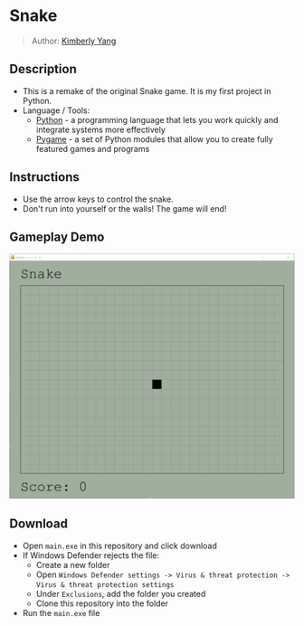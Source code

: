 # Snake
 > Author: [Kimberly Yang](https://github.com/kimberlytyang)

## Description
* This is a remake of the original Snake game. It is my first project in Python.
* Language / Tools:
    * [Python](https://www.python.org/) - a programming language that lets you work quickly and integrate systems more effectively
    * [Pygame](https://www.pygame.org/wiki/about) - a set of Python modules that allow you to create fully featured games and programs

## Instructions
* Use the arrow keys to control the snake.
* Don't run into yourself or the walls! The game will end!

## Gameplay Demo
![demo](res/demo.gif)

## Download
* Open `main.exe` in this repository and click download
* If Windows Defender rejects the file:
    * Create a new folder
    * Open `Windows Defender settings -> Virus & threat protection -> Virus & threat protection settings`
    * Under `Exclusions`, add the folder you created
    * Clone this repository into the folder
* Run the `main.exe` file
